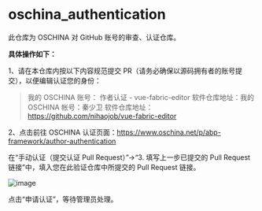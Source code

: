 # oschina_authentication
此仓库为 OSCHINA 对 GitHub 账号的审查、认证仓库。

**具体操作如下：**

1、请在本仓库内按以下内容规范提交 PR（请务必确保以源码拥有者的账号提交），以便编辑认证您的身份：

> 我的 OSCHINA 账号：  作者认证 - vue-fabric-editor
> 软件仓库地址：我的 OSCHINA 帐号：秦少卫
软件仓库地址：https://github.com/nihaojob/vue-fabric-editor

2、点击前往 OSCHINA 认证页面：https://www.oschina.net/p/abp-framework/author-authentication

在“手动认证（提交认证 Pull Request）”→“3. 填写上一步已提交的 Pull Request 链接”中，填入您在此验证仓库中所提交的 Pull Request 链接。

![image](https://github.com/oschina-cn/oschina_authentication/assets/55382677/cf8f26c5-d32c-4ed5-bd3f-282533fb8a85)

点击“申请认证”，等待管理员处理。
